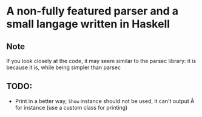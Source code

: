 # A non-fully featured parser and a small langage written in Haskell 

## Note
If you look closely at the code, it may seem similar to the parsec library: it is because it is, while being simpler than parsec

## TODO: 
- Print in a better way, `Show` instance should not be used, it can't output Â for instance (use a custom class for printing)
